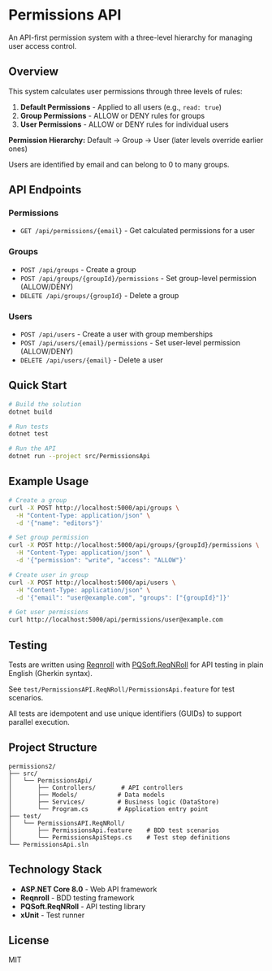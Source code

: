# Permissions API

An API-first permission system with a three-level hierarchy for managing user access control.

## Overview

This system calculates user permissions through three levels of rules:

1. **Default Permissions** - Applied to all users (e.g., `read: true`)
2. **Group Permissions** - ALLOW or DENY rules for groups
3. **User Permissions** - ALLOW or DENY rules for individual users

**Permission Hierarchy:** Default → Group → User (later levels override earlier ones)

Users are identified by email and can belong to 0 to many groups.

## API Endpoints

### Permissions
- `GET /api/permissions/{email}` - Get calculated permissions for a user

### Groups
- `POST /api/groups` - Create a group
- `POST /api/groups/{groupId}/permissions` - Set group-level permission (ALLOW/DENY)
- `DELETE /api/groups/{groupId}` - Delete a group

### Users
- `POST /api/users` - Create a user with group memberships
- `POST /api/users/{email}/permissions` - Set user-level permission (ALLOW/DENY)
- `DELETE /api/users/{email}` - Delete a user

## Quick Start

```bash
# Build the solution
dotnet build

# Run tests
dotnet test

# Run the API
dotnet run --project src/PermissionsApi
```

## Example Usage

```bash
# Create a group
curl -X POST http://localhost:5000/api/groups \
  -H "Content-Type: application/json" \
  -d '{"name": "editors"}'

# Set group permission
curl -X POST http://localhost:5000/api/groups/{groupId}/permissions \
  -H "Content-Type: application/json" \
  -d '{"permission": "write", "access": "ALLOW"}'

# Create user in group
curl -X POST http://localhost:5000/api/users \
  -H "Content-Type: application/json" \
  -d '{"email": "user@example.com", "groups": ["{groupId}"]}'

# Get user permissions
curl http://localhost:5000/api/permissions/user@example.com
```

## Testing

Tests are written using [Reqnroll](https://reqnroll.net/) with [PQSoft.ReqNRoll](https://www.nuget.org/packages/PQSoft.ReqNRoll) for API testing in plain English (Gherkin syntax).

See `test/PermissionsAPI.ReqNRoll/PermissionsApi.feature` for test scenarios.

All tests are idempotent and use unique identifiers (GUIDs) to support parallel execution.

## Project Structure

```
permissions2/
├── src/
│   └── PermissionsApi/
│       ├── Controllers/       # API controllers
│       ├── Models/           # Data models
│       ├── Services/         # Business logic (DataStore)
│       └── Program.cs        # Application entry point
├── test/
│   └── PermissionsAPI.ReqNRoll/
│       ├── PermissionsApi.feature    # BDD test scenarios
│       └── PermissionsApiSteps.cs    # Test step definitions
└── PermissionsApi.sln
```

## Technology Stack

- **ASP.NET Core 8.0** - Web API framework
- **Reqnroll** - BDD testing framework
- **PQSoft.ReqNRoll** - API testing library
- **xUnit** - Test runner

## License

MIT

